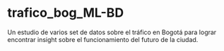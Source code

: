 # trafico_bog_ML-BD
Un estudio de varios set de datos sobre el tráfico en Bogotá para lograr encontrar insight sobre el funcionamiento del futuro de la ciudad.
